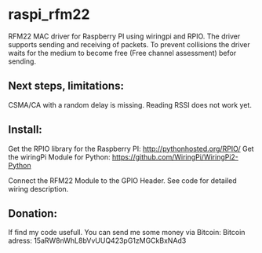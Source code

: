 raspi_rfm22
===========

RFM22 MAC driver for Raspberry PI using wiringpi and RPIO. 
The driver supports sending and receiving of packets. 
To prevent collisions the driver waits for the medium to become
free (Free channel assessment) befor sending. 


Next steps, limitations:
------------------------
CSMA/CA with a random delay is missing. 
Reading RSSI does not work yet. 


Install:
--------
Get the RPIO library for the Raspberry PI:  http://pythonhosted.org/RPIO/
Get the wiringPi Module for Python: https://github.com/WiringPi/WiringPi2-Python

Connect the RFM22 Module to the GPIO Header. See code for detailed wiring 
description. 


Donation:
---------
If find my code usefull. You can send me some money via Bitcoin:
Bitcoin adress:  15aRW8nWhL8bVvUUQ423pG1zMGCkBxNAd3
